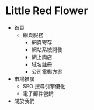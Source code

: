 # Little Red Flower

- 首頁
  - 網頁服務
    - 網頁寄存
    - 網站系統開發
    - 網上商店
    - 域名註冊
    - 公司電郵方案
- 巿場推廣
  - SEO 搜尋引擎優化
  - 電子郵件營銷
- 關於我們
